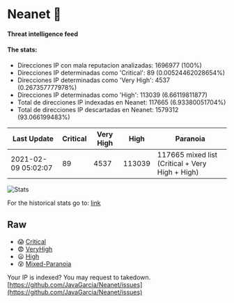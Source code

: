 # Neanet :hocho:
#### Threat intelligence feed
#### The stats:

- Direcciones IP con mala reputacion analizadas: 1696977 (100%)
- Direcciones IP determinadas como 'Critical':  89 (0.00524462028654%)
- Direcciones IP determinadas como 'Very High':  4537 (0.267357777978%)
- Direcciones IP determinadas como 'High':  113039 (6.66119811877)
- Total de direcciones IP indexadas en Neanet:  117665 (6.93380051704%)
- Total de direcciones IP descartadas en Neanet:  1579312 (93.066199483%)

| Last Update | Critical | Very High | High | Paranoia |
| --- | --- | --- | --- | --- |
| 2021-02-09 05:02:07 | 89 | 4537 | 113039 | 117665 mixed list (Critical + Very High + High)|

![Stats](https://docs.google.com/spreadsheets/d/e/2PACX-1vSnaNMIXVabIpDJjufMlzH7poXnshF3mgd8Is1g9ytUEzVsP5my4Trn8f-xkoLLQ38xpL3HtmUexLo6/pubchart?oid=501124687&format=image)

For the historical stats go to: [link](/stats.csv)
## Raw
- :scream: [Critical](https://raw.githubusercontent.com/JavaGarcia/Neanet/master/blacklists/neanet_critical.txt)
- :fearful: [VeryHigh](https://raw.githubusercontent.com/JavaGarcia/Neanet/master/blacklists/neanet_veryHigh.txtt)
- :frowning: [High](https://raw.githubusercontent.com/JavaGarcia/Neanet/master/blacklists/neanet_high.txt)
- :dizzy_face: [Mixed-Paranoia](https://raw.githubusercontent.com/JavaGarcia/Neanet/master/blacklists/neanet_all.txt)


Your IP is indexed? You may request to takedown. [https://github.com/JavaGarcia/Neanet/issues](https://github.com/JavaGarcia/Neanet/issues)


































































































































































































































































































































































































































































































































































































































































































































































































































































































































































































































































































































































































































































































































































































































































































































































































































































































































































































































































































































































































































































































































































































































































































































































































































































































































































































































































































































































































































































































































































































































































































































































































































































































































































































































































































































































































































































































































































































































































































































































































































































































































































































































